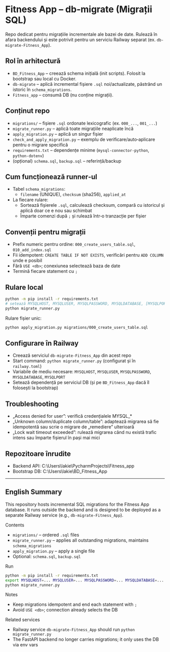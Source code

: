 ﻿# Fitness App – db-migrate (Migrații SQL)

Repo dedicat pentru migrațiile incrementale ale bazei de date. Rulează în afara backendului și este potrivit pentru un serviciu Railway separat (ex. `db-migrate-Fitness_App`).

## Rol în arhitectură
- `BD_Fitness_App` – creează schema inițială (init scripts). Folosit la bootstrap sau local cu Docker.
- `db-migrate` – aplică incremental fișiere `.sql` noi/actualizate, păstrând un istoric în `schema_migrations`.
- `Fitness_app` – consumă DB (nu conține migrații).

## Conținut repo
- `migrations/` – fișiere `.sql` ordonate lexicografic (ex. `000_...`, `001_...`)
- `migrate_runner.py` – aplică toate migrațiile neaplicate încă
- `apply_migration.py` – aplică un singur fișier
- `check_and_apply_migration.py` – exemplu de verificare/auto‑aplicare pentru o migrare specifică
- `requirements.txt` – dependențe minime (`mysql-connector-python`, `python-dotenv`)
- (opțional) `schema.sql`, `backup.sql` – referință/backup

## Cum funcționează runner‑ul
- Tabel `schema_migrations`:
  - `filename` (UNIQUE), `checksum` (sha256), `applied_at`
- La fiecare rulare:
  - Sortează fișierele `.sql`, calculează checksum, compară cu istoricul și aplică doar ce e nou sau schimbat
  - Împarte comenzi după `;` și rulează într‑o tranzacție per fișier

## Convenții pentru migrații
- Prefix numeric pentru ordine: `000_create_users_table.sql`, `010_add_index.sql`
- Fii idempotent: `CREATE TABLE IF NOT EXISTS`, verificări pentru `ADD COLUMN` unde e posibil
- Fără `USE <db>`; conexiunea selectează baza de date
- Termină fiecare statement cu `;`

## Rulare local
```bash
python -m pip install -r requirements.txt
# setează MYSQLHOST, MYSQLUSER, MYSQLPASSWORD, MYSQLDATABASE, [MYSQLPORT]
python migrate_runner.py
```

Rulare fișier unic:
```bash
python apply_migration.py migrations/000_create_users_table.sql
```

## Configurare în Railway
- Creează serviciul `db-migrate-Fitness_App` din acest repo
- Start command: `python migrate_runner.py` (configurat și în `railway.toml`)
- Variabile de mediu necesare: `MYSQLHOST`, `MYSQLUSER`, `MYSQLPASSWORD`, `MYSQLDATABASE`, `MYSQLPORT`
- Setează dependență pe serviciul DB (și pe `BD_Fitness_App` dacă îl folosești la bootstrap)

## Troubleshooting
- „Access denied for user”: verifică credențialele MYSQL_*
- „Unknown column/duplicate column/table”: adaptează migrarea să fie idempotentă sau scrie o migrare de „remediere” ulterioară
- „Lock wait timeout exceeded”: rulează migrarea când nu există trafic intens sau împarte fișierul în pași mai mici

## Repozitoare înrudite
- Backend API: C:\Users\lakie\PycharmProjects\Fitness_app
- Bootstrap DB: C:\Users\lakie\BD_Fitness_App

---

## English Summary

This repository hosts incremental SQL migrations for the Fitness App database. It runs outside the backend and is designed to be deployed as a separate Railway service (e.g., `db-migrate-Fitness_App`).

Contents
- `migrations/` – ordered `.sql` files
- `migrate_runner.py` – applies all outstanding migrations, maintains `schema_migrations`
- `apply_migration.py` – apply a single file
- Optional: `schema.sql`, `backup.sql`

Run
```bash
python -m pip install -r requirements.txt
export MYSQLHOST=... MYSQLUSER=... MYSQLPASSWORD=... MYSQLDATABASE=... MYSQLPORT=3306
python migrate_runner.py
```

Notes
- Keep migrations idempotent and end each statement with `;`
- Avoid `USE <db>`; connection already selects the DB

Related services
- Railway service `db-migrate-Fitness_App` should run `python migrate_runner.py`
- The FastAPI backend no longer carries migrations; it only uses the DB via env vars

